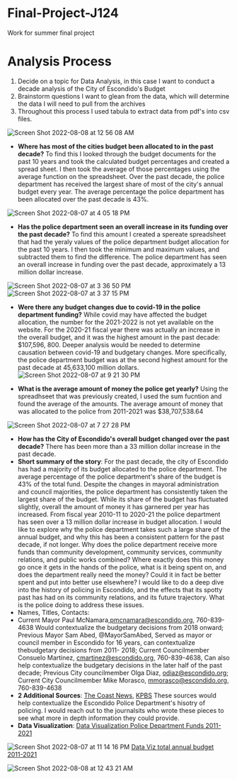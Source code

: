 # Final-Project-J124
Work for summer final project
# Analysis Process
1. Decide on a topic for Data Analysis, in this case I want to conduct a decade analysis of the City of Escondido's Budget 
2. Brainstorm questions I want to glean from the data, which will determine the data I will need to pull from the archives
3. Throughout this process I used tabula to extract data from pdf's into csv files. 

![Screen Shot 2022-08-08 at 12 56 08 AM](https://user-images.githubusercontent.com/109619683/183368552-0e36d4b2-a2aa-42bf-8a13-d62bf3bd877a.png)

* **Where has most of the cities budget been allocated to in the past decade?** To find this I looked through the budget documents for the past 10 years and took the calculated budget percentages and created a spread sheet. I then took the average of those percentages using the average function on the spreadsheet.
Over the past decade, the police department has received the largest share of most of the city's annual budget every year. The average percentage the police department has been allocated over the past decade is 43%. 

![Screen Shot 2022-08-07 at 4 05 18 PM](https://user-images.githubusercontent.com/109619683/183337356-86c86c78-a5d2-446a-a2d6-c90ae660b404.png)

* **Has the police department seen an overall increase in its funding over the past decade?** To find this amount I created a spereate spreadsheet that had the yeraly values of the police department budget allocation for the past 10 years. I then took the minimum and maximum values, and subtracted them to find the difference. 
The police department has seen an overall increase in funding over the past decade, approximately a 13 million dollar increase.

![Screen Shot 2022-08-07 at 3 36 50 PM](https://user-images.githubusercontent.com/109619683/183336510-252cf30b-3136-4ec4-b657-469e0e0d7ecc.png)
![Screen Shot 2022-08-07 at 3 37 15 PM](https://user-images.githubusercontent.com/109619683/183336657-2886cda6-26fe-43de-af85-9c45100dac0b.png)
* **Were there any budget changes due to covid-19 in the police department funding?** 
While covid may have affected the budget allocation, the number for the 2021-2022 is not yet available on the website. For the 2020-21 fiscal year there was actually an increase in the overall budget, and it was the highest amount in the past decade: $107,596, 800. Deeper analysis would be needed to determine causation between covid-19 and budgetary changes. More specifically, the police department budget was at the second highest amount for the past decade at 45,633,100 million dollars. 
![Screen Shot 2022-08-07 at 9 21 30 PM](https://user-images.githubusercontent.com/109619683/183338790-4d584c05-a031-4a8d-98df-128f31f1db3e.png)

* **What is the average amount of money the police get yearly?** Using the spreadhseet that was previously created, I used the sum fucntion and found the average of the amounts.
The average amount of money that was allocated to the police from 2011-2021 was $38,707,538.64

![Screen Shot 2022-08-07 at 7 27 28 PM](https://user-images.githubusercontent.com/109619683/183337978-31b26e67-bfa4-4eeb-9d91-c65e4610a901.png)
* **How has the City of Escondido's overall budget changed over the past decade?** There has been more than a 33 million dollar increase in the past decade. 
* **Short summary of the story**: 
For the past decade, the city of Escondido has had a majority of its budget allocated to the police department. The average percentage of the police department's share of the budget is 43% of the total fund. Despite the changes in mayoral administration and council majorities, the police department has consistently taken the largest share of the budget. While its share of the budget has fluctuated slightly, overall the amount of money it has garnered per year has increased. From fiscal year 2010-11 to 2020-21 the police department has seen over a 13 million dollar increase in budget allocation. I would like to explore why the police department takes such a large share of the annual budget, and why this has been a consistent pattern for the past decade, if not longer. Why does the police department receive more funds than community development, community services, community relations, and public works combined? Where exactly does this money go once it gets in the hands of the police, what is it being spent on, and does the department really need the money? Could it in fact be better spent and put into better use elsewhere? I would like to do a deep dive into the history of policing in Escondido, and the effects that its spotty past has had on its community relations, and its future trajectory. What is the police doing to address these issues. 
* Names, Titles, Contacts: 
 * Current Mayor Paul McNamara,pmcnamara@escondido.org, 760-839-4638 Would contextualize the budgetary decisions from 2018 onward; Previous Mayor Sam Abed, @MayorSamAbed, Served as mayor or council member in Escondido for 16 years, can contextualize thebudgetary decisions from 2011- 2018; Current Councilmember Consuelo Martinez, cmartinez@escondido.org, 760-839-4638, Can also help contextualize the budgetary decisions in the later half of the past decade; Previous City councilmember Olga Diaz, odiaz@escondido.org; Current City Councilmember Mike Morasco, mmorasco@escondido.org, 760-839-4638
* **2 Additional Sources**: [The Coast News](https://thecoastnews.com/escondido-police-city-officials-say-they-are-working-on-reform/), [KPBS](https://www.kpbs.org/news/border-immigration/2010/11/02/escondido-police-checkpoints-controversy) These sources would help contextualize the Escondido Police Department's hisotry of policing. I would reach out to the journalsits who wrote these pieces to see what more in depth information they could provide. 
* **Data Visualization**: [Data Visualization Police Department Funds 2011-2021](https://www.datawrapper.de/_/O93W0/)

![Screen Shot 2022-08-07 at 11 14 16 PM](https://user-images.githubusercontent.com/109619683/183351454-a1cebd2e-ace1-46fa-8933-f29f465d7ee9.png)
[Data Viz total annual budget 2011-2021](https://www.datawrapper.de/_/H1fP6/)


![Screen Shot 2022-08-08 at 12 43 21 AM](https://user-images.githubusercontent.com/109619683/183366254-3794405c-08ee-4da9-8bf8-8225035a323d.png)




 




